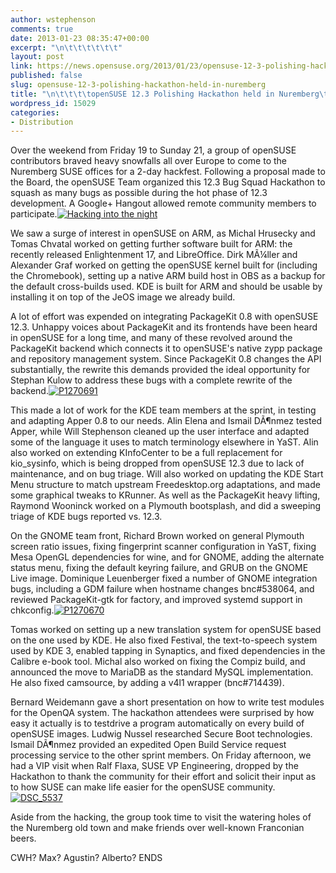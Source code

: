 ```yaml
---
author: wstephenson
comments: true
date: 2013-01-23 08:35:47+00:00
excerpt: "\n\t\t\t\t\t\t"
layout: post
link: https://news.opensuse.org/2013/01/23/opensuse-12-3-polishing-hackathon-held-in-nuremberg/
published: false
slug: opensuse-12-3-polishing-hackathon-held-in-nuremberg
title: "\n\t\t\t\topenSUSE 12.3 Polishing Hackathon held in Nuremberg\t\t"
wordpress_id: 15029
categories:
- Distribution
---
```

Over the weekend from Friday 19 to Sunday 21, a group of openSUSE contributors braved heavy snowfalls all over Europe to come to the Nuremberg SUSE offices for a 2-day hackfest. Following a proposal made to the Board, the openSUSE Team organized this 12.3 Bug Squad Hackathon to squash as many bugs as possible during the hot phase of 12.3 development. A Google+ Hangout allowed remote community members to participate.[![Hacking into the night](//news.opensuse.org/wp-content/uploads/2013/01/P1270681-300x225.jpg)](//news.opensuse.org/?attachment_id=15060)

We saw a surge of interest in openSUSE on ARM, as Michal Hrusecky and Tomas Chvatal worked on getting further software built for ARM: the recently released Enlightenment 17, and LibreOffice. Dirk MÃ¼ller and Alexander Graf worked on getting the openSUSE kernel built for (including the Chromebook), setting up a native ARM build host in OBS as a backup for the default cross-builds used. KDE is built for ARM and should be usable by installing it on top of the JeOS image we already build.

A lot of effort was expended on integrating PackageKit 0.8 with openSUSE 12.3. Unhappy voices about PackageKit and its frontends have been heard in openSUSE for a long time, and many of these revolved around the PackageKit backend which connects it to openSUSE's native zypp package and repository management system. Since PackageKit 0.8 changes the API substantially, the rewrite this demands provided the ideal opportunity for Stephan Kulow to address these bugs with a complete rewrite of the backend.[![P1270691](//news.opensuse.org/wp-content/uploads/2013/01/P1270691-225x300.jpg)](//news.opensuse.org/?attachment_id=15062)

This made a lot of work for the KDE team members at the sprint, in testing and adapting Apper 0.8 to our needs. Alin Elena and Ismail DÃ¶nmez tested Apper, while Will Stephenson cleaned up the user interface and adapted some of the language it uses to match terminology elsewhere in YaST. Alin also worked on extending KInfoCenter to be a full replacement for kio_sysinfo, which is being dropped from openSUSE 12.3 due to lack of maintenance, and on bug triage. Will also worked on updating the KDE Start Menu structure to match upstream Freedesktop.org adaptations, and made some graphical tweaks to KRunner. As well as the PackageKit heavy lifting, Raymond Wooninck worked on a Plymouth bootsplash, and did a sweeping triage of KDE bugs reported vs. 12.3.

On the GNOME team front, Richard Brown worked on general Plymouth screen ratio issues, fixing fingerprint scanner configuration in YaST, fixing Mesa OpenGL dependencies for wine, and for GNOME, adding the alternate status menu, fixing the default keyring failure, and GRUB on the GNOME Live image. Dominique Leuenberger fixed a number of GNOME integration bugs, including a GDM failure when hostname changes bnc#538064, and reviewed PackageKit-gtk for factory, and improved systemd support in chkconfig.[![P1270670](//news.opensuse.org/wp-content/uploads/2013/01/P1270670-225x300.jpg)](//news.opensuse.org/?attachment_id=15061)

Tomas worked on setting up a new translation system for openSUSE based on the one used by KDE. He also fixed Festival, the text-to-speech system used by KDE 3, enabled tapping in Synaptics, and fixed dependencies in the Calibre e-book tool.
Michal also worked on fixing the Compiz build, and announced the move to MariaDB as the standard MySQL implementation. He also fixed camsource, by adding a v4l1 wrapper (bnc#714439).

Bernard Weidemann gave a short presentation on how to write test modules for the OpenQA system. The hackathon attendees were surprised by how easy it actually is to testdrive a program automatically on every build of openSUSE images. Ludwig Nussel researched Secure Boot technologies. Ismail DÃ¶nmez provided an expedited Open Build Service request processing service to the other sprint members.
On Friday afternoon, we had a VIP visit when Ralf Flaxa, SUSE VP Engineering, dropped by the Hackathon to thank the community for their effort and solicit their input as to how SUSE can make life easier for the openSUSE community.[![DSC_5537](//news.opensuse.org/wp-content/uploads/2013/01/DSC_5537-300x198.jpg)](//news.opensuse.org/?attachment_id=15059)

Aside from the hacking, the group took time to visit the watering holes of the Nuremberg old town and make friends over well-known Franconian beers.

CWH? Max? Agustin? Alberto?
ENDS		

